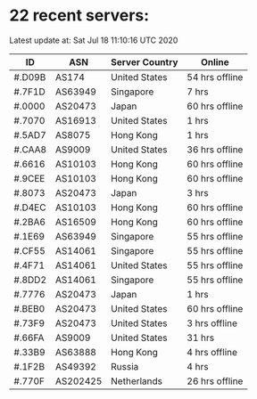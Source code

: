 # 22 recent servers:

Latest update at: Sat Jul 18 11:10:16 UTC 2020

| ID | ASN | Server Country | Online |
| -- | --- | -------------- | ------ |
| #.D09B | AS174 | United States | 54 hrs offline |
| #.7F1D | AS63949 | Singapore | 7 hrs |
| #.0000 | AS20473 | Japan | 60 hrs offline |
| #.7070 | AS16913 | United States | 1 hrs |
| #.5AD7 | AS8075 | Hong Kong | 1 hrs |
| #.CAA8 | AS9009 | United States | 36 hrs offline |
| #.6616 | AS10103 | Hong Kong | 60 hrs offline |
| #.9CEE | AS10103 | Hong Kong | 60 hrs offline |
| #.8073 | AS20473 | Japan | 3 hrs |
| #.D4EC | AS10103 | Hong Kong | 60 hrs offline |
| #.2BA6 | AS16509 | Hong Kong | 60 hrs offline |
| #.1E69 | AS63949 | Singapore | 55 hrs offline |
| #.CF55 | AS14061 | Singapore | 55 hrs offline |
| #.4F71 | AS14061 | United States | 55 hrs offline |
| #.8DD2 | AS14061 | Singapore | 55 hrs offline |
| #.7776 | AS20473 | Japan | 1 hrs |
| #.BEB0 | AS20473 | United States | 60 hrs offline |
| #.73F9 | AS20473 | United States | 3 hrs offline |
| #.66FA | AS9009 | United States | 31 hrs |
| #.33B9 | AS63888 | Hong Kong | 4 hrs offline |
| #.1F2B | AS49392 | Russia | 4 hrs |
| #.770F | AS202425 | Netherlands | 26 hrs offline |


